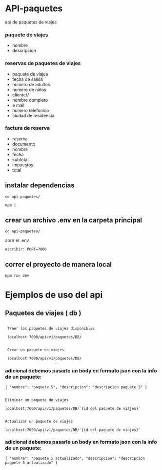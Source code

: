# API-paquetes
api de paquetes de viajes

### paquete de viajes

- nombre
- descripcion

### reservas de paquetes de viajes

- paquete de viajes
- fecha de salida
- numero de adultos
- numero de niños
- cliente//
- nombre completo
- e mail
- numero telefonico
- ciudad de residencia

### factura de reserva

- reserva
- documento
- nombre
- fecha
- subtotal
- impuestos
- total

 ## instalar dependencias

`cd api-paquetes/`

  `npm i`

 ## crear un archivo .env en la carpeta principal
 
 `cd api-paquetes/`
 
 abrir el .env

 `escribir: PORT=7000`

 ## correr el proyecto de manera local

 `npm run dev`


# Ejemplos de uso del api

## Paquetes de viajes ( db )

~~~

 Traer los paquetes de viajes disponibles

 localhost:7000/api/v1/paquetes/DB/

~~~

~~~

 Crear un paquete de viajes 

 localhost:7000/api/v1/paquetes/DB/

~~~

### adicional debemos pasarle un body en formato json con la info de un paquete:

`{
   "nombre": "paquete 5",
   "descripcion": "descripcion paquete 5"
}`

~~~

Eliminar un paquete de viajes

localhost:7000/api/v1/paquetes/DB/`{id del paquete de viajes}`

~~~

~~~

Actualizar un paquete de viajes

localhost:7000/api/v1/paquetes/DB/`{id del paquete de viajes}`

~~~

### adicional debemos pasarle un body en formato json con la info de un paquete:

`{
   "nombre": "paquete 5 actualizado",
   "descripcion": "descripcion paquete 5 actualizado"
}`


